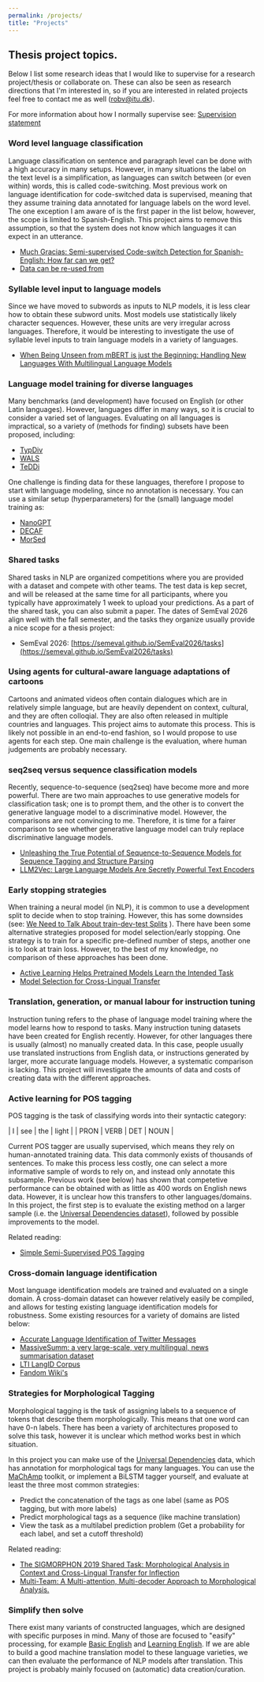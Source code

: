 ```yaml
---
permalink: /projects/
title: "Projects"
---
```


Thesis project topics.
----------------------

Below I list some research ideas that I would like to supervise for a research project/thesis or collaborate on. These can also be seen as research directions that I'm interested in, so if you are interested in related projects feel free to contact me as well (robv@itu.dk).

For more information about how I normally supervise see: [Supervision statement](supervision.txt)


### Word level language classification
Language classification on sentence and paragraph level can be done with a high accuracy in many 
setups. However, in many situations the label on the text level is a simplification, as languages
can switch between (or even within) words, this is called code-switching. Most
previous work on language identification for code-switched data is supervised,
meaning that they assume training data annotated for language labels on the
word level. The one exception I am aware of is the first paper in the list
below, however, the scope is limited to Spanish-English. This project aims to 
remove this assumption, so that the system does not know which languages it can
expect in an utterance. 

* [Much Gracias: Semi-supervised Code-switch Detection for
Spanish-English: How far can we get?](https://aclanthology.org/2021.calcs-1.9.pdf)
* [Data can be re-used from](https://arxiv.org/pdf/2507.18791)

### Syllable level input to language models
Since we have moved to subwords as inputs to NLP models, it is less clear how to
obtain these subword units. Most models use statistically likely character sequences.
However, these units are very irregular across languages. Therefore, it would be interesting
to investigate the use of syllable level inputs to train language models in a variety of 
languages.

* [When Being Unseen from mBERT is just the Beginning:
Handling New Languages With Multilingual Language Models](https://aclanthology.org/2021.naacl-main.38.pdf)



### Language model training for diverse languages
Many benchmarks (and development) have focused on English (or other Latin languages). However, 
languages differ in many ways, so it is crucial to consider a varied set of languages. Evaluating
on all languages is impractical, so a variety of (methods for finding) subsets have been proposed, 
including:

* [TypDiv](https://arxiv.org/abs/2407.05022)
* [WALS](https://wals.info/languoid/samples/100)
* [TeDDi](https://aclanthology.org/2022.lrec-1.123.pdf)

One challenge is finding data for these languages, therefore I propose to start
with language modeling, since no annotation is necessary. You can use a similar
setup (hyperparameters) for the (small) language model training as: 

* [NanoGPT](https://github.com/KellerJordan/modded-nanogpt/tree/master)
* [DECAF](https://aclanthology.org/2025.acl-demo.34.pdf)
* [MorSed](https://aclanthology.org/2025.nodalida-1.23.pdf)

### Shared tasks
Shared tasks in NLP are organized competitions where you are provided with a dataset and compete with other teams. The test data is kep secret, and will be released at the same time for all participants, where you typically have approximately 1 week to upload your predictions. As a part of the shared task, you can also submit a paper. The dates of SemEval 2026 align well with the fall semester, and the tasks they organize usually provide a nice scope for a thesis project:

* SemEval 2026: [https://semeval.github.io/SemEval2026/tasks](https://semeval.github.io/SemEval2026/tasks)

### Using agents for cultural-aware language adaptations of cartoons
Cartoons and animated videos often contain dialogues which are in relatively
simple language, but are heavily dependent on context, cultural, and they are
often colloqial. They are also often released in multiple countries and
languages.  This project aims to automate this process. This is likely not
possible in an end-to-end fashion, so I would propose to use agents for each
step. One main challenge is the evaluation, where human judgements are probably
necessary. 

### seq2seq versus sequence classification models

Recently, sequence-to-sequence (seq2seq) have become more and more powerful. There are two main approaches to use generative models for classification task; one is to prompt them, and the other is to convert the generative language model to a discriminative model. However, the comparisons are not convincing to me. Therefore, it is time for a fairer comparison to see whether generative language model can truly replace discriminative language models.


*  [Unleashing the True Potential of Sequence-to-Sequence Models for Sequence Tagging and Structure Parsing](https://aclanthology.org/2023.tacl-1.34.pdf)
*  [LLM2Vec: Large Language Models Are Secretly Powerful Text Encoders](https://arxiv.org/pdf/2404.05961)


### Early stopping strategies

When training a neural model (in NLP), it is common to use a development split
to decide when to stop training. However, this has some downsides (see: [We
Need to Talk About train-dev-test
Splits](https://aclanthology.org/2021.emnlp-main.368.pdf) ). There have been
some alternative strategies proposed for model selection/early stopping. One
strategy is to train for a specific pre-defined number of steps, another one is
to look at train loss. However, to the best of my knowledge, no comparison of
these approaches has been done.

*  [Active Learning Helps Pretrained Models Learn the Intended Task](https://openreview.net/pdf?id=0Ww7UVEoNue)
*  [Model Selection for Cross-Lingual Transfer](https://aclanthology.org/2021.emnlp-main.459.pdf)

### Translation, generation, or manual labour for instruction tuning

Instruction tuning refers to the phase of language model training where the model learns how to respond to tasks. Many instruction tuning datasets have been created for English recently. However, for other languages there is usually (almost) no manually created data. In this case, people usually use translated instructions from English data, or instructions generated by larger, more accurate language models. However, a systematic comparison is lacking. This project will investigate the amounts of data and costs of creating data with the different approaches.


### Active learning for POS tagging

POS tagging is the task of classifying words into their syntactic category:

| I    | see  | the | light |
| PRON | VERB | DET | NOUN  |

Current POS tagger are usually supervised, which means they rely on human-annotated training data. This data commonly exists of thousands of sentences. To make this process less costly, one can select a more informative sample of words to rely on, and instead only annotate this subsample. Previous work (see below) has shown that competetive performance can be obtained with as little as 400 words on English news data. However, it is unclear how this transfers to other languages/domains. In this project, the first step is to evaluate the existing method on a larger sample (i.e. the [Universal Dependencies dataset](https://universaldependencies.org/)), followed by possible improvements to the model.

Related reading:

*   [Simple Semi-Supervised POS Tagging](https://www.aclweb.org/anthology/W15-1511.pdf)


### Cross-domain language identification

Most language identification models are trained and evaluated on a single domain. A cross-domain dataset can however relatively easily be compiled, and allows for testing existing language identification models for robustness. Some existing resources for a variety of domains are listed below:

*   [Accurate Language Identification of Twitter Messages](https://aclanthology.org/W14-1303.pdf)
*   [MassiveSumm: a very large-scale, very multilingual, news summarisation dataset](https://aclanthology.org/2021.emnlp-main.797.pdf)
*   [LTI LangID Corpus](http://www.cs.cmu.edu/~ralf/langid.html)
*   [Fandom Wiki's](https://robvanderg.github.io/datasets/wikia/)


### Strategies for Morphological Tagging

Morphological tagging is the task of assigning labels to a sequence of tokens that describe them morphologically. This means that one word can have 0-n labels. There has been a variety of architectures proposed to solve this task, however it is unclear which method works best in which situation.

In this project you can make use of the [Universal Dependencies](https://universaldependencies.org/) data, which has annotation for morphological tags for many languages. You can use the [MaChAmp](https://machamp-nlp.github.io/) toolkit, or implement a BiLSTM tagger yourself, and evaluate at least the three most common strategies:

*   Predict the concatenation of the tags as one label (same as POS tagging, but with more labels)
*   Predict morphological tags as a sequence (like machine translation)
*   View the task as a multilabel prediction problem (Get a probability for each label, and set a cutoff threshold)

Related reading:

*   [The SIGMORPHON 2019 Shared Task: Morphological Analysis in Context and Cross-Lingual Transfer for Inflection](https://aclanthology.org/W19-4226/)
*   [Multi-Team: A Multi-attention, Multi-decoder Approach to Morphological Analysis.](https://aclanthology.org/W19-4206)

### Simplify then solve
There exist many variants of constructed languages, which are designed with specific purposes
in mind. Many of those are focused to "easify" processing, for example [Basic English](https://en.wikipedia.org/wiki/Basic_English) and
 [Learning English](https://en.wikipedia.org/wiki/Learning_English_(version_of_English)). 
If we are able to build a good machine translation model to these language varieties, we can 
then evaluate the performance of NLP models after translation. This project is probably mainly
focused on (automatic) data creation/curation.


